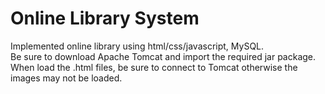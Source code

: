 # Online Library System
Implemented online library using html/css/javascript, MySQL. </br>
Be sure to download Apache Tomcat and import the required jar package. </br>
When load the .html files, be sure to connect to Tomcat otherwise the images may not be loaded.
